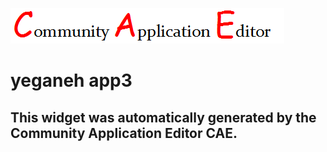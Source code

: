 ![CAE](https://github.com/patricia-cae/CAE-Deployment-Temp/blob/gh-pages/frontendComponent-143/img/logo.png)  

yeganeh app3
===================


This widget was automatically generated by the Community Application Editor CAE.  
---------------
